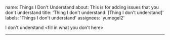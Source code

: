 
name: Things I Don't Understand
about: This is for adding issues that you don't understand
title: 'Thing I don't understand: <file in title> [Thing I don't understand]'
labels: 'Things I don't understand'
assignees: 'yumegel2'



I don't understand <fill in what you don't here>

 ---
